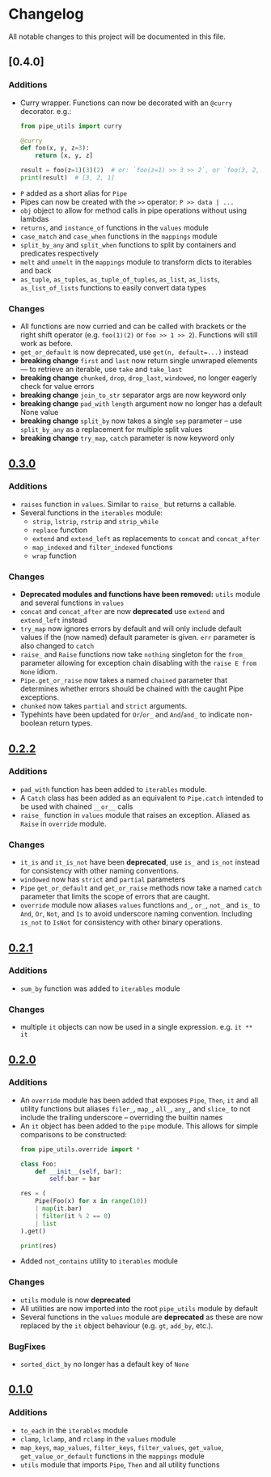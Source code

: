 # Changelog

All notable changes to this project will be documented in this file.

## [0.4.0]

### Additions

- Curry wrapper. Functions can now be decorated with an `@curry` decorator.
  e.g.:
  ```python
  from pipe_utils import curry
  
  @curry
  def foo(x, y, z=3):
      return [x, y, z]
  
  result = foo(z=1)(3)(2)  # or: `foo(z=1) >> 3 >> 2`, or `foo(3, 2, 1)`
  print(result)  # [3, 2, 1]
  ```
- `P` added as a short alias for `Pipe`
- Pipes can now be created with the `>>` operator: `P >> data | ... `
- `obj` object to allow for method calls in pipe operations without using
  lambdas
- `returns`, and `instance_of` functions in the `values` module
- `case_match` and `case_when` functions in the `mappings` module
- `split_by_any` and `split_when` functions to split by containers and
  predicates respectively
- `melt` and `unmelt` in the `mappings` module to transform dicts to iterables
  and back
- `as_tuple`, `as_tuples`, `as_tuple_of_tuples`, `as_list`, `as_lists`,
  `as_list_of_lists` functions to easily convert data types

### Changes

- All functions are now curried and can be called with brackets or the right
  shift operator (e.g. `foo(1)(2)` or `foo >> 1 >> 2`).
  Functions will still work as before.
- `get_or_default` is now deprecated, use `get(n, default=...)` instead
- **breaking change** `first` and `last` now return single unwraped elements —
  to retrieve an iterable, use `take` and `take_last`
- **breaking change** `chunked`, `drop`, `drop_last`, `windowed`, no longer
  eagerly check for value errors
- **breaking change** `join_to_str` separator args are now keyword only
- **breaking change** `pad_with` `length` argument now no longer has a default
  None value
- **breaking change** `split_by` now takes a single `sep` parameter –
  use `split_by_any` as a replacement for multiple split values
- **breaking change** `try_map`, `catch` parameter is now keyword only

## [0.3.0]

### Additions

- `raises` function in `values`. Similar to `raise_` but returns a callable.
- Several functions in the `iterables` module:
    - `strip`, `lstrip`, `rstrip` and `strip_while`
    - `replace` function
    - `extend` and `extend_left` as replacements to `concat` and `concat_after`
    - `map_indexed` and `filter_indexed` functions
    - `wrap` function

### Changes

- **Deprecated modules and functions have been removed:** `utils` module and
  several functions in `values`
- `concat` and `concat_after` are now **deprecated** use `extend`
  and `extend_left` instead
- `try_map` now ignores errors by default and will only include default values
  if the (now named) default parameter is given. `err` parameter is also changed
  to `catch`
- `raise_` and `Raise` functions now take `nothing` singleton for the `from_`
  parameter allowing for exception chain disabling with the `raise E from None`
  idiom.
- `Pipe.get_or_raise` now takes a named `chained` parameter that determines
  whether errors should be chained with the caught Pipe exceptions.
- `chunked` now takes `partial` and `strict` arguments.
- Typehints have been updated for `Or`/`or_` and `And`/`and_` to indicate
  non-boolean return types.

## [0.2.2]

### Additions

- `pad_with` function has been added to `iterables` module.
- A `Catch` class has been added as an equivalent to `Pipe.catch` intended to be
  used with chained `__or__` calls
- `raise_` function in `values` module that raises an exception. Aliased
  as `Raise` in `override` module.

### Changes

- `it_is` and `it_is_not` have been **deprecated**, use `is_` and `is_not`
  instead for consistency with other naming conventions.
- `windowed` now has `strict` and `partial` parameters
- `Pipe` `get_or_default` and `get_or_raise` methods now take a named `catch`
  parameter that limits the scope of errors that are caught.
- `override` module now aliases `values` functions `and_`, `or_`, `not_`
  and `is_` to `And`, `Or`, `Not`, and `Is` to avoid underscore naming
  convention. Including `is_not` to `IsNot` for consistency with other binary
  operations.

## [0.2.1]

### Additions

- `sum_by` function was added to `iterables` module

### Changes

- multiple `it` objects can now be used in a single expression. e.g. `it ** it`

## [0.2.0]

### Additions

- An `override` module has been added that exposes `Pipe`, `Then`, `it` and all
  utility functions but aliases `filer_`, `map_`, `all_`, `any_`, and `slice_`
  to not include the trailing underscore – overriding the builtin names
- An `it` object has been added to the `pipe` module. This allows for simple
  comparisons to be constructed:
  ```python
  from pipe_utils.override import *
  
  class Foo:
      def __init__(self, bar):
          self.bar = bar

  res = (
      Pipe(Foo(x) for x in range(10))
      | map(it.bar)
      | filter(it % 2 == 0)
      | list
  ).get()
  
  print(res)
  ```
- Added `not_contains` utility to `iterables` module

### Changes

- `utils` module is now **deprecated**
- All utilities are now imported into the root `pipe_utils` module by default
- Several functions in the `values` module are **deprecated** as these are now
  replaced by the `it` object behaviour (e.g. `gt`, `add_by`, etc.).

### BugFixes

- `sorted_dict_by` no longer has a default key of `None`

## [0.1.0]

### Additions

- `to_each` in the `iterables` module
- `clamp`, `lclamp`, and `rclamp` in the `values` module
- `map_keys`, `map_values`, `filter_keys`, `filter_values`, `get_value`,
  `get_value_or_default` functions in the `mappings` module
- `utils` module that imports `Pipe`, `Then` and all utility functions

[0.3.0]: https://github.com/James-Ansley/pipe-utils/compare/v0.2.2...v0.3.0

[0.2.2]: https://github.com/James-Ansley/pipe-utils/compare/v0.2.1...v0.2.2

[0.2.1]: https://github.com/James-Ansley/pipe-utils/compare/v0.2.0...v0.2.1

[0.2.0]: https://github.com/James-Ansley/pipe-utils/compare/v0.1.0...v0.2.0

[0.1.0]: https://github.com/James-Ansley/pipe-utils/compare/v0.0.1...v0.1.0
